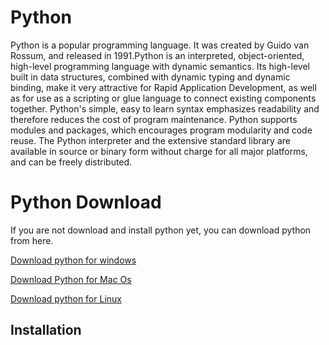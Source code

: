 # Python 
Python is a popular programming language. It was created by Guido van Rossum, and released in 1991.Python is an interpreted, object-oriented, high-level programming language with dynamic semantics. Its high-level built in data structures, combined with dynamic typing and dynamic binding, make it very attractive for Rapid Application Development, as well as for use as a scripting or glue language to connect existing components together. Python's simple, easy to learn syntax emphasizes readability and therefore reduces the cost of program maintenance. Python supports modules and packages, which encourages program modularity and code reuse. The Python interpreter and the extensive standard library are available in source or binary form without charge for all major platforms, and can be freely distributed.

# Python Download
If you are not download and install python yet, you can download python from here. 

[Download python for windows](https://www.python.org/ftp/python/3.9.1/python-3.9.1-amd64.exe)

[Download Python for Mac Os](https://www.python.org/downloads/mac-osx/)

[Download python for Linux](https://www.python.org/downloads/)

## Installation
